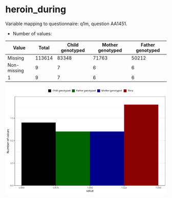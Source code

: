 # heroin_during
Variable mapping to questionnaire: q1m, question AA1451.
- Number of values:

| Value | Total | Child genotyped | Mother genotyped | Father genotyped |
| ----- | ----- | --------------- | ---------------- | ---------------- |
| Missing | 113614 | 83348 | 71763 | 50212 |
| Non-missing | 9 | 7 | 6 | 6 |
| 1 | 9 | 7 | 6 | 6 |



![](heroin_during_n.png)



